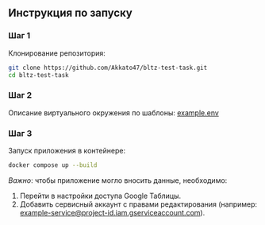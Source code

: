 ## Инструкция по запуску

### Шаг 1

Клонирование репозитория:

```bash
git clone https://github.com/Akkato47/bltz-test-task.git
cd bltz-test-task
```

### Шаг 2

Описание виртуального окружения по шаблоны:
[example.env](./example.env)

### Шаг 3

Запуск приложения в контейнере:

```bash
docker compose up --build
```

_Важно_: чтобы приложение могло вносить данные, необходимо:

1. Перейти в настройки доступа Google Таблицы.
2. Добавить сервисный аккаунт с правами редактирования (например: example-service@project-id.iam.gserviceaccount.com).
